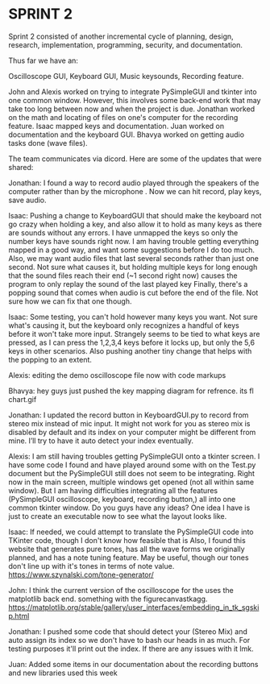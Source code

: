 # SPRINT 2

Sprint 2 consisted of another incremental cycle of planning, design, research, implementation, programming, security, and documentation.

Thus far we have an:

Oscilloscope GUI,
Keyboard GUI,
Music keysounds,
Recording feature.

John and Alexis worked on trying to integrate PySimpleGUI and tkinter into one common window. However, this involves some back-end work that may take too long between now and when the project is due.
Jonathan worked on the math and locating of files on one's computer for the recording feature.
Isaac mapped keys and documentation. Juan worked on documentation and the keyboard GUI. Bhavya worked on getting audio tasks done (wave files). 

The team communicates via dicord. 
Here are some of the updates that were shared:

Jonathan: I found a way to record audio played through the speakers of the computer rather than by the microphone . Now we can hit record, play keys, save audio.

Isaac: Pushing a change to KeyboardGUI that should make the keyboard not go crazy when holding a key, and also allow it to hold as many keys as there are sounds without any errors.  I have unmapped the keys so only the number keys have sounds right now.  I am having trouble getting everything mapped in a good way, and want some suggestions before I do too much.
Also, we may want audio files that last several seconds rather than just one second.  Not sure what causes it, but holding multiple keys for long enough that the sound files reach their end (~1 second right now) causes the program to only replay the sound of the last played key
Finally, there's a popping sound that comes when audio is cut before the end of the file.  Not sure how we can fix that one though. 

Isaac: Some testing, you can't hold however many keys you want.  Not sure what's causing it, but the keyboard only recognizes a handful of keys before it won't take more input.  Strangely seems to be tied to what keys are pressed, as I can press the 1,2,3,4 keys before it locks up, but only the 5,6 keys in other scenarios.  Also pushing another tiny change that helps with the popping to an extent.

Alexis: editing the demo oscilloscope file now with code markups

Bhavya: hey guys just pushed the key mapping diagram for refrence. its fl chart.gif

Jonathan: I updated the record button in KeyboardGUI.py to record from stereo mix instead of mic input. It might not work for you as stereo mix is disabled by default and its index on your computer might be different from mine. I’ll try to have it auto detect your index eventually.

Alexis: I am still having troubles getting PySimpleGUI onto a tkinter screen. I have some code I found and have played around some with on the Test.py document but the PySimpleGUI still does not seem to be integrating. Right now in the main screen, multiple windows get opened (not all within same window).  But I am having difficulties integrating all the features (PySimpleGUI oscilloscope, keyboard, recording button,) all into one common tkinter window. Do you guys have any ideas? One idea I have is just to create an executable now to see what the layout looks like.

Isaac: If needed, we could attempt to translate the PySimpleGUI code into TKinter code, though I don't know how feasible that is
Also, I found this website that generates pure tones, has all the wave forms we originally planned, and has a note tuning feature.  May be useful, though our tones don't line up with it's tones in terms of note value.
https://www.szynalski.com/tone-generator/

John: I think the current version of the oscilloscope for the uses the matplotlib back end. something with the figurecanvastkagg.
https://matplotlib.org/stable/gallery/user_interfaces/embedding_in_tk_sgskip.html

Jonathan: I pushed some code that should detect your (Stereo Mix) and auto assign its index so we don't have to bash our heads in as much. For testing purposes it'll print out the index. If there are any issues with it lmk.

Juan: Added some items in our documentation about the recording buttons and new libraries used this week

